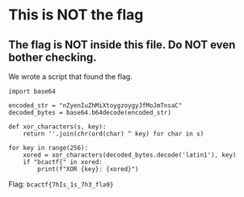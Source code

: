 # This is NOT the flag

## The flag is NOT inside this file. Do NOT even bother checking.

We wrote a script that found the flag.
```
import base64

encoded_str = "nZyenIuZhMiXtoygzoygyJfMoJmTnsaC"
decoded_bytes = base64.b64decode(encoded_str)

def xor_characters(s, key):
    return ''.join(chr(ord(char) ^ key) for char in s)

for key in range(256):
    xored = xor_characters(decoded_bytes.decode('latin1'), key)
    if "bcactf{" in xored:
        print(f"XOR {key}: {xored}")
```

Flag: `bcactf{7hIs_1s_7h3_fla9}`